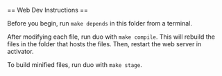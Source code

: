 == Web Dev Instructions ==

Before you begin, run `make depends` in this folder from a terminal.

After modifying each file, run duo with `make compile`. This will rebuild the
files in the folder that hosts the files. Then, restart the web server in
activator.

To build minified files, run duo with `make stage`.
